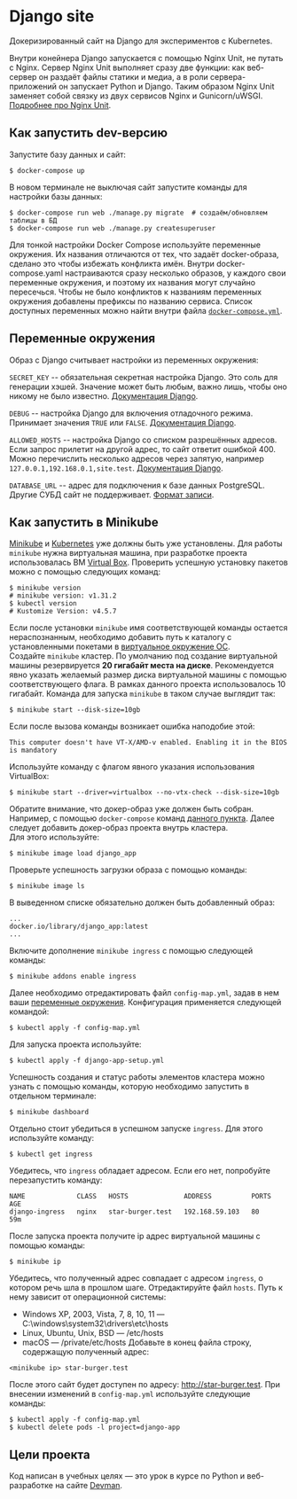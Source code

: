 # Django site

Докеризированный сайт на Django для экспериментов с Kubernetes.

Внутри конейнера Django запускается с помощью Nginx Unit, не путать с Nginx. Сервер Nginx Unit выполняет сразу две функции: как веб-сервер он раздаёт файлы статики и медиа, а в роли сервера-приложений он запускает Python и Django. Таким образом Nginx Unit заменяет собой связку из двух сервисов Nginx и Gunicorn/uWSGI. [Подробнее про Nginx Unit](https://unit.nginx.org/).

## Как запустить dev-версию

Запустите базу данных и сайт:

```shell-session
$ docker-compose up
```

В новом терминале не выключая сайт запустите команды для настройки базы данных:

```shell-session
$ docker-compose run web ./manage.py migrate  # создаём/обновляем таблицы в БД
$ docker-compose run web ./manage.py createsuperuser
```

Для тонкой настройки Docker Compose используйте переменные окружения. Их названия отличаются от тех, что задаёт docker-образа, сделано это чтобы избежать конфликта имён. Внутри docker-compose.yaml настраиваются сразу несколько образов, у каждого свои переменные окружения, и поэтому их названия могут случайно пересечься. Чтобы не было конфликтов к названиям переменных окружения добавлены префиксы по названию сервиса. Список доступных переменных можно найти внутри файла [`docker-compose.yml`](./docker-compose.yml).

## Переменные окружения

Образ с Django считывает настройки из переменных окружения:

`SECRET_KEY` -- обязательная секретная настройка Django. Это соль для генерации хэшей. Значение может быть любым, важно лишь, чтобы оно никому не было известно. [Документация Django](https://docs.djangoproject.com/en/3.2/ref/settings/#secret-key).

`DEBUG` -- настройка Django для включения отладочного режима. Принимает значения `TRUE` или `FALSE`. [Документация Django](https://docs.djangoproject.com/en/3.2/ref/settings/#std:setting-DEBUG).

`ALLOWED_HOSTS` -- настройка Django со списком разрешённых адресов. Если запрос прилетит на другой адрес, то сайт ответит ошибкой 400. Можно перечислить несколько адресов через запятую, например `127.0.0.1,192.168.0.1,site.test`. [Документация Django](https://docs.djangoproject.com/en/3.2/ref/settings/#allowed-hosts).

`DATABASE_URL` -- адрес для подключения к базе данных PostgreSQL. Другие СУБД сайт не поддерживает. [Формат записи](https://github.com/jacobian/dj-database-url#url-schema).

## Как запустить в Minikube

[Minikube](https://minikube.sigs.k8s.io/docs/start/) и [Kubernetes](https://kubernetes.io/docs/setup/) уже должны быть уже установлены. 
Для работы `minikube` нужна виртуальная машина, при разработке проекта использовалась ВМ [Virtual Box](https://www.virtualbox.org/wiki/Downloads).
Проверить успешную установку пакетов можно с помощью следующих команд:
```shell-session
$ minikube version
# minikube version: v1.31.2
$ kubectl version
# Kustomize Version: v4.5.7
```
Если после установки `minikube` имя соответствующей команды остается нераспознанным, необходимо добавить путь к каталогу с установленными
покетами в [виртуальное окружение ОС](https://remontka.pro/environment-variables-windows/).  
Создайте `minikube` кластер. По умолчанию под создание виртуальной машины резервируется **20 гигабайт места на диске**. 
Рекомендуется явно указать желаемый размер диска виртуальной машины с помощью соответствующего флага. В рамках данного
проекта использовалось 10 гигабайт. Команда для запуска `minikube` в таком случае выглядит так:
```shell-session
$ minikube start --disk-size=10gb
```
Если после вызова команды возникает ошибка наподобие этой:
```
This computer doesn't have VT-X/AMD-v enabled. Enabling it in the BIOS is mandatory
```
Используйте команду с флагом явного указания использования VirtualBox:
```shell-session
$ minikube start --driver=virtualbox --no-vtx-check --disk-size=10gb
```
Обратите внимание, что докер-образ уже должен быть
собран. Например, с помощью `docker-compose` команд [данного пункта](#как-запустить-dev-версию).
Далее следует добавить докер-образ проекта внутрь кластера.  
Для этого используйте: 
```shell-session
$ minikube image load django_app
```
Проверьте успешность загрузки образа с помощью команды:
```shell-session
$ minikube image ls
```
В выведенном списке обязательно должен быть добавленный образ:
```shell-session
...
docker.io/library/django_app:latest
...
```
Включите дополнение `minikube ingress` с помощью следующей команды:
```shell-session
$ minikube addons enable ingress
```
Далее необходимо отредактировать файл `config-map.yml`, задав в нем ваши [переменные окружения](#переменные-окружения).
Конфигурация применяется следующей командой:
```shell-session
$ kubectl apply -f config-map.yml  
```
Для запуска проекта используйте:
```shell-session
$ kubectl apply -f django-app-setup.yml  
```
Успешность создания и статус работы элементов кластера можно узнать с помощью команды, которую необходимо
запустить в отдельном терминале:
```shell-session
$ minikube dashboard
```
Отдельно стоит убедиться в успешном запуске `ingress`. Для этого используйте команду:
```shell-session
$ kubectl get ingress
``` 
Убедитесь, что `ingress` обладает адресом. Если его нет, попробуйте перезапустить команду:
```
NAME             CLASS   HOSTS              ADDRESS          PORTS   AGE
django-ingress   nginx   star-burger.test   192.168.59.103   80      59m
```
После запуска проекта получите ip адрес виртуальной машины с помощью команды:
```shell-session
$ minikube ip
```
Убедитесь, что полученный адрес совпадает с адресом `ingress`, о котором речь шла в прошлом шаге.
Отредактируйте файл `hosts`. Путь к нему зависит от операционной системы:
- Windows XP, 2003, Vista, 7, 8, 10, 11 — С:\windows\system32\drivers\etc\hosts
- Linux, Ubuntu, Unix, BSD — /etc/hosts
- macOS — /private/etc/hosts
Добавьте в конец файла строку, содержащую полученный адрес:
```
<minikube ip> star-burger.test
```
После этого сайт будет доступен по адресу: http://star-burger.test.
При внесении изменений в `config-map.yml` используйте следующие команды:
```shell-session
$ kubectl apply -f config-map.yml  
$ kubectl delete pods -l project=django-app  
```
## Цели проекта
Код написан в учебных целях — это урок в курсе по Python и веб-разработке на сайте [Devman](https://dvmn.org).
